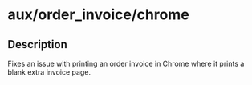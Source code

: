 # aux/order_invoice/chrome

## Description
Fixes an issue with printing an order invoice in Chrome where it prints a blank extra invoice page.
